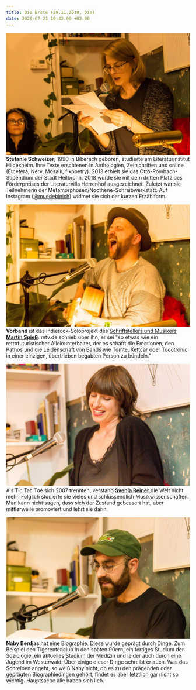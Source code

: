 ```yaml
---
title: Die Erste (29.11.2018, Día)
date: 2020-07-21 19:42:00 +02:00
---
```


![44136684_328855031001598_6870200029932421120_o.jpg](/uploads/44136684_328855031001598_6870200029932421120_o.jpg)**Stefanie Schweizer**, 1990 in Biberach geboren, studierte am Literaturinstitut Hildesheim. Ihre Texte erschienen in Anthologien, Zeitschriften und online (Etcetera, Nerv, Mosaik, fixpoetry). 2013 erhielt sie das Otto-Rombach-Stipendium der Stadt Heilbronn. 2018 wurde sie mit dem dritten Platz des Förderpreises der Literaturvilla Herrenhof ausgezeichnet. Zuletzt war sie Teilnehmerin der Metamorphosen/Nocthene-Schreibwerkstatt. Auf Instagram ([@muedebinich](https://www.instagram.com/muedebinich/)) widmet sie sich der kurzen Erzählform.

![44098146_328855297668238_3800396443156480000_o.jpg](/uploads/44098146_328855297668238_3800396443156480000_o.jpg)**Vorband** ist das Indierock-Soloprojekt des [Schriftstellers und Musikers ](http://www.martinspiess.com/)**[Martin Spieß](http://www.martinspiess.com/)**. mtv.de schrieb über ihn, er sei "so etwas wie ein retrofuturistischer Alleinunterhalter, der es schafft die Emotionen, den Pathos und die Leidenschaft von Bands wie Tomte, Kettcar oder Tocotronic in einer einzigen, übertrieben begabten Person zu bündeln."

![44255311_328855124334922_7196553579480481792_o.jpg](/uploads/44255311_328855124334922_7196553579480481792_o.jpg)Als Tic Tac Toe sich 2007 trennten, verstand **[Svenja Reiner](http://svenjareiner.de/)**[ ](http://svenjareiner.de/)die Welt nicht mehr. Folglich studierte sie vieles und schlussendlich Musikwissenschaften. Man kann nicht sagen, dass sich der Zustand gebessert hat, aber mittlerweile promoviert und lehrt sie darin.

![44131158_328855314334903_6320201683536183296_o.jpg](/uploads/44131158_328855314334903_6320201683536183296_o.jpg)**Naby Berdjas** hat eine Biographie. Diese wurde geprägt durch Dinge. Zum Beispiel den Tigerentenclub in den späten 90ern, ein fertiges Studium der Soziologie, ein aktuelles Studium der Medizin und leider auch durch eine Jugend im Westerwald. Über einige dieser Dinge schreibt er auch. Was das Schreiben angeht, so weiß Naby nicht, ob es zu den prägenden oder geprägten Biographiedingen gehört, findet es aber letztlich gar nicht so wichtig. Hauptsache alle haben sich lieb.